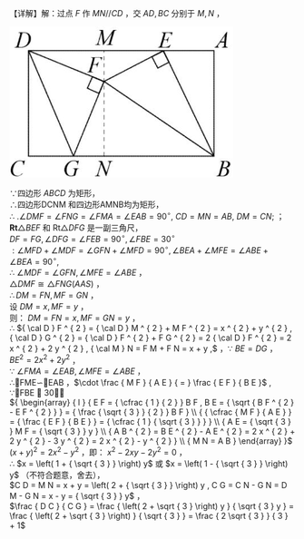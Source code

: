 【详解】解：过点 $F$ 作 $M N / / C D$ ，交 $A D , B C$ 分别于 $M , N$ ，

![](<../../qs_image_DB/专题1-2_一文吃透相似三角形12个模型·共14类题型（解析版）/d969f9bd1d930c5414dae4c86c833eac7b1dff925717f16edeb6a6cd1188756b.jpg>)

∵四边形 $A B C D$ 为矩形，  
∴四边形DCNM 和四边形AMNB均为矩形，  
∴ $. \angle D M F = \angle F N G = \angle F M A = \angle E A B = 9 0 ^ { \circ } , ~ C D = M N = A B , ~ D M = C N ;$ ；  
$\mathbf { R t } \triangle B E F$ 和 $\mathrm { R t } \triangle D F G$ 是一副三角尺，  
$D F = F G , \angle D F G = \angle F E B = 9 0 ^ { \circ } , \angle F B E = 3 0 ^ { \circ }$   
$: \angle M F D + \angle M D F = \angle G F N + \angle M F D = 9 0 ^ { \circ } , \angle B E A + \angle M F E = \angle A B E + \angle B E A = 9 0 ^ { \circ } ,$   
∴ $\angle M D F = \angle G F N , \angle M F E = \angle A B E$ ，  
${ \scriptstyle \triangle D M F { \cong } \triangle F N G ( A A S ) }$ ，  
$\therefore D M = F N , M F = G N$ ，  
设 $D M = x , M F = y$ ，  
则： $D M = F N = x , M F = G N = y$ ，  
∴ ${ \cal D } F ^ { 2 } = { \cal D } M ^ { 2 } + M F ^ { 2 } = x ^ { 2 } + y ^ { 2 } , { \cal D } G ^ { 2 } = { \cal D } F ^ { 2 } + F G ^ { 2 } = 2 { \cal D } F ^ { 2 } = 2 x ^ { 2 } + 2 y ^ { 2 } , { \cal M } N = F M + F N = x + y ,$ ，∵ $B E = D G$ ，  
$B E ^ { 2 } = 2 x ^ { 2 } + 2 y ^ { 2 }$ ，  
∵ $\angle F M A = \angle E A B , \angle M F E = \angle A B E$ ，  
∴FME∽EAB ，$\cdot \frac { M F } { A E } { = } \frac { E F } { B E }$ ,  
∵FBE  30，  
${ \begin{array} { l } { E F = { \cfrac { 1 } { 2 } } B F , B E = { \sqrt { B F ^ { 2 } - E F ^ { 2 } } } = { \frac { \sqrt { 3 } } { 2 } } B F } \\ { { \cfrac { M F } { A E } } = { \frac { E F } { B E } } = { \cfrac { 1 } { \sqrt { 3 } } } } \\ { A E = { \sqrt { 3 } } M F = { \sqrt { 3 } } y } \\ { A B ^ { 2 } = B E ^ { 2 } - A E ^ { 2 } = 2 x ^ { 2 } + 2 y ^ { 2 } - 3 y ^ { 2 } = 2 x ^ { 2 } - y ^ { 2 } } \\ { M N = A B } \end{array} }$   
$\left( x + y \right) ^ { 2 } = 2 x ^ { 2 } - y ^ { 2 }$ ，即： $x ^ { 2 } - 2 x y - 2 y ^ { 2 } = 0$ ，  
∴ $x = \left( 1 + { \sqrt { 3 } } \right) y$ 或 $x = \left( 1 - { \sqrt { 3 } } \right) y$ （不符合题意，舍去），  
$C D = M N = x + y = \left( 2 + { \sqrt { 3 } } \right) y , C G = C N - G N = D M - G N = x - y = { \sqrt { 3 } } y$ ，  
$\frac { D C } { C G } = \frac { \left( 2 + \sqrt { 3 } \right) y } { \sqrt { 3 } y } = \frac { \left( 2 + \sqrt { 3 } \right) } { \sqrt { 3 } } = \frac { 2 \sqrt { 3 } } { 3 } + 1$
